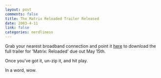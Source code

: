 ```yaml
--- 
layout: post
comments: false
title: The Matrix Reloaded Trailer Released
date: 2003-4-11
link: false
categories: nerdliness
---
```

Grab your nearest broadband connection and point it <a href="http://progressive1.stream.aol.com/wb/gl/wbonline/progressive/thematrix/us/med/trailer_final_1000_dl.zip" target="_blank">here</a> to download the full trailer for 'Matrix: Reloaded' due out May 15th.

Once you've got it, un-zip it, and hit play.

In a word, wow.
